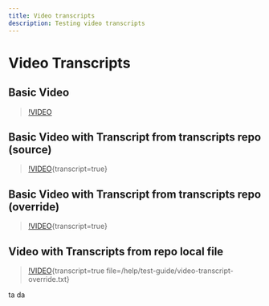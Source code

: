 ```yaml
---
title: Video transcripts
description: Testing video transcripts
---
```

# Video Transcripts

## Basic Video

>[!VIDEO](https://video.tv.adobe.com/v/30601)

## Basic Video with Transcript from transcripts repo (source)

>[!VIDEO](https://video.tv.adobe.com/v/30601){transcript=true}


## Basic Video with Transcript from transcripts repo (override)

>[!VIDEO](https://video.tv.adobe.com/v/30602){transcript=true}

## Video with Transcripts from repo local file

>[!VIDEO](https://video.tv.adobe.com/v/30601){transcript=true file=/help/test-guide/video-transcript-override.txt}

ta da
